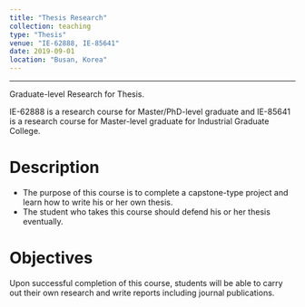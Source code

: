 ```yaml
---
title: "Thesis Research"
collection: teaching
type: "Thesis"
venue: "IE-62888, IE-85641" 
date: 2019-09-01
location: "Busan, Korea"
---
```

---

Graduate-level Research for Thesis.

IE-62888 is a research course for Master/PhD-level graduate and 
IE-85641 is a research course for Master-level graduate for Industrial Graduate College.

Description
======
+ The purpose of this course is to complete a capstone-type project
and learn how to write his or her own thesis.
+ The student who takes this course should defend his or her thesis eventually.

Objectives 
======
Upon successful completion of this course, students will be able to
carry out their own research and write reports including journal publications.

